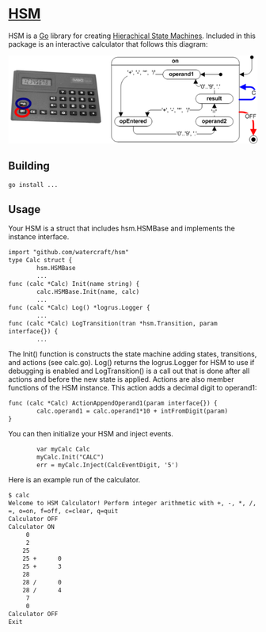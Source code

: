 # [HSM](https://github.com/watercraft/hsm)
HSM is a [Go](http://www.golang.org) library for creating [Hierachical State Machines](https://en.wikipedia.org/wiki/UML_state_machine). Included in this package is an interactive calculator that follows this diagram:

![Calculator HSM](CalculatorHSM.png "Calculator Hierachical State Machine")
## Building
```
go install ...
```
## Usage
Your HSM is a struct that includes hsm.HSMBase and implements the instance interface.
```
import "github.com/watercraft/hsm"
type Calc struct {
        hsm.HSMBase
        ...
func (calc *Calc) Init(name string) {
        calc.HSMBase.Init(name, calc)
        ...
func (calc *Calc) Log() *logrus.Logger {
        ...
func (calc *Calc) LogTransition(tran *hsm.Transition, param interface{}) {
        ...
```
The Init() function is constructs the state machine adding states, transitions, and actions (see calc.go).  Log() returns the logrus.Logger for HSM to use if debugging is enabled and LogTransition() is a call out that is done after all actions and before the new state is applied. Actions are also member functions of the HSM instance. This action adds a decimal digit to operand1:
```
func (calc *Calc) ActionAppendOperand1(param interface{}) {
        calc.operand1 = calc.operand1*10 + intFromDigit(param)
}
```
You can then initialize your HSM and inject events.
```
        var myCalc Calc
        myCalc.Init("CALC")
        err = myCalc.Inject(CalcEventDigit, '5')
```
Here is an example run of the calculator.
```
$ calc
Welcome to HSM Calculator! Perform integer arithmetic with +, -, *, /, =, o=on, f=off, c=clear, q=quit
Calculator OFF
Calculator ON
     0
     2
    25
    25 +      0
    25 +      3
    28
    28 /      0
    28 /      4
     7
     0
Calculator OFF
Exit
```
